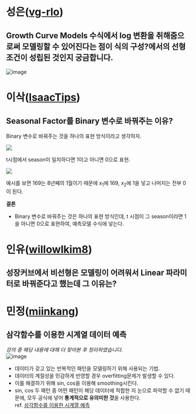 # 성은([vg-rlo](https://github.com/vg-rlo))

## Growth Curve Models 수식에서 log 변환을 취해줌으로써 모델링할 수 있어진다는 점이 식의 구성?에서의 선형조건이 성립된 것인지 궁금합니다. 

![image](https://user-images.githubusercontent.com/69677950/116641272-596ed380-a9a7-11eb-9163-d23cc18912df.png)



# 이삭([IsaacTips](https://github.com/IsaacTips))
## Seasonal Factor를 Binary 변수로 바꿔주는 이유?

Binary 변수로 바꿔주는 것을 하나의 표현 방식이라고 생각하자.

<img src="./image/binary.png" />

t시점에서 season이 일치하다면 1이고 아니면 0으로 표현. 

<img src="./image/binary.jpg" />

예시를 보면 169는 8년째의 1월이기 때문에 $x_{1}$에 169, $x_{2}$에 1을 넣고 나머지는 전부 0이 된다. 

__결론__
* Binary 변수로 바꿔주는 것은 하나의 표현 방식인데, t 시점이 그 season이라면 1을 아니면 0으로 표현하여, 예측모델 수식에 넣는다.

# 인유([willowlkim8](https://github.com/willowkim8))

## 성장커브에서 비선형은 모델링이 어려워서 Linear 파라미터로 바꿔준다고 했는데 그 이유는?


# 민정([miinkang](https://github.com/miinkang))
## 삼각함수를 이용한 시계열 데이터 예측 
*강의 중 해당 내용에 대해 더 찾아본 후 정리하였습니다.*    
![image](https://user-images.githubusercontent.com/68461606/116641026-d8afd780-a9a6-11eb-9af2-7d7c67f1f8b4.png)
- 데이터가 갖고 있는 반복적인 패턴을 모델링하기 위해 사용되는 기법. 
- 데이터의 계절성을 민감하게 반영할 경우 overfitting문제가 발생할 수 있다. 
- 이를 해결하기 위해 sin, cos을 이용해 smoothing시킨다.    
- sin, cos 두 패턴 중 어떤 패턴이 해당 데이터에 적합한 지 눈으로 파악할 수 없기 때문에, 모두 공식에 넣어 **통계적으로 유의미한 것**을 사용한다.    
ref. [삼각함수를 이용한 시계열 예측](https://blog.naver.com/PostView.nhn?blogId=ibuyworld&logNo=222021695385&parentCategoryNo=&categoryNo=&viewDate=&isShowPopularPosts=false&from=postView)